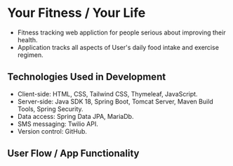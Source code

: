 # Your Fitness / Your Life

- Fitness tracking web appliction for people serious about improving their health.
- Application tracks all aspects of User's daily food intake and exercise regimen.

## Technologies Used in Development
- Client-side: HTML, CSS, Tailwind CSS, Thymeleaf, JavaScript.
- Server-side: Java SDK 18, Spring Boot, Tomcat Server, Maven Build Tools, Spring Security.
- Data access: Spring Data JPA, MariaDb.
- SMS messaging: Twilio API.
- Version control: GitHub.



## User Flow / App Functionality
